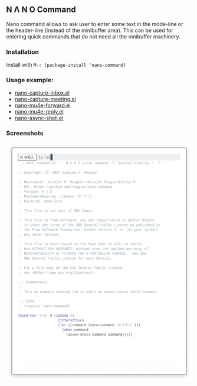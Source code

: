 ## N Λ N O Command

Nano command allows to ask user to enter some text in the mode-line or
the header-line (instead of the minibuffer area). This can be used for
entering quick commands that do not need all the mnibuffer machinery.

### Installation

Install with `M-: (package-install 'nano-command)`

### Usage example:

- [nano-capture-inbox.el](nano-capture-inbox.el)
- [nano-capture-meeting.el](nano-capture-meeting.el)
- [nano-mu4e-forward.el](nano-mu4e-forward.el)
- [nano-mu4e-reply.el](nano-mu4e-reply.el)
- [nano-async-shell.el](nano-async-shell.el)

### Screenshots

![](nano-command.png)
